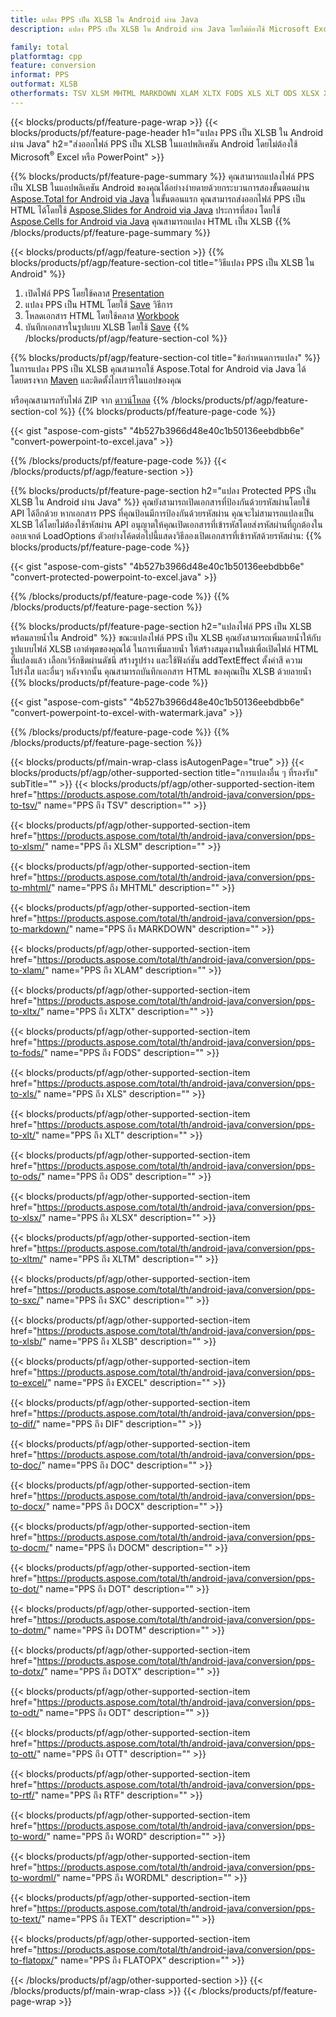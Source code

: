 ```yaml
---
title: แปลง PPS เป็น XLSB ใน Android ผ่าน Java
description: แปลง PPS เป็น XLSB ใน Android ผ่าน Java โดยไม่ต้องใช้ Microsoft Excel หรือ PowerPoint

family: total
platformtag: cpp
feature: conversion
informat: PPS
outformat: XLSB
otherformats: TSV XLSM MHTML MARKDOWN XLAM XLTX FODS XLS XLT ODS XLSX XLTM SXC CSV EXCEL DIF DOC DOCX DOCM DOT DOTM DOTX ODT OTT RTF WORD WORDML TEXT FLATOPX
---
```

{{< blocks/products/pf/feature-page-wrap >}}
{{< blocks/products/pf/feature-page-header h1="แปลง PPS เป็น XLSB ใน Android ผ่าน Java" h2="ส่งออกไฟล์ PPS เป็น XLSB ในแอปพลิเคชัน Android โดยไม่ต้องใช้ Microsoft<sup>&reg;</sup> Excel หรือ PowerPoint" >}}

{{% blocks/products/pf/feature-page-summary %}}
คุณสามารถแปลงไฟล์ PPS เป็น XLSB ในแอปพลิเคชัน Android ของคุณได้อย่างง่ายดายด้วยกระบวนการสองขั้นตอนผ่าน [Aspose.Total for Android via Java](https://products.aspose.com/total/android-java/) ในขั้นตอนแรก คุณสามารถส่งออกไฟล์ PPS เป็น HTML ได้โดยใช้ [Aspose.Slides for Android via Java](https://products.aspose.com/slides/android-java/) ประการที่สอง โดยใช้ [Aspose.Cells for Android via Java](https://products.aspose.com/cells/android-java/) คุณสามารถแปลง HTML เป็น XLSB 
{{% /blocks/products/pf/feature-page-summary  %}}

{{< blocks/products/pf/agp/feature-section >}}
{{% blocks/products/pf/agp/feature-section-col title="วิธีแปลง PPS เป็น XLSB ใน Android" %}}
1. เปิดไฟล์ PPS โดยใช้คลาส [Presentation](https://reference.aspose.com/slides/java/com.aspose.slides/Presentation)
2. แปลง PPS เป็น HTML โดยใช้ [Save](https://reference.aspose.com/slides/java/com.aspose.slides/Presentation#save-java.lang.String-int-com.aspose.slidesISaveOptions-) วิธีการ
3. โหลดเอกสาร HTML โดยใช้คลาส [Workbook](https://reference.aspose.com/cells/java/com.aspose.cells/Workbook)
4. บันทึกเอกสารในรูปแบบ XLSB โดยใช้ [Save](https://reference.aspose.com/cells/java/com.aspose.cells/)
{{% /blocks/products/pf/agp/feature-section-col %}}

{{% blocks/products/pf/agp/feature-section-col title="ข้อกำหนดการแปลง" %}}
ในการแปลง PPS เป็น XLSB คุณสามารถใช้ Aspose.Total for Android via Java ได้โดยตรงจาก [Maven](https://releases.aspose.com/total/java/) และติดตั้งไลบรารีในแอปของคุณ

หรือคุณสามารถรับไฟล์ ZIP จาก [ดาวน์โหลด](https://releases.aspose.comtotal/androidjava)
{{% /blocks/products/pf/agp/feature-section-col %}}
{{% blocks/products/pf/feature-page-code %}}

{{< gist "aspose-com-gists" "4b527b3966d48e40c1b50136eebdbb6e" "convert-powerpoint-to-excel.java" >}}



{{% /blocks/products/pf/feature-page-code %}}
{{< /blocks/products/pf/agp/feature-section >}}

{{% blocks/products/pf/feature-page-section  h2="แปลง Protected PPS เป็น XLSB ใน Android ผ่าน Java" %}}
คุณยังสามารถเปิดเอกสารที่ป้องกันด้วยรหัสผ่านโดยใช้ API ได้อีกด้วย หากเอกสาร PPS ที่คุณป้อนมีการป้องกันด้วยรหัสผ่าน คุณจะไม่สามารถแปลงเป็น XLSB ได้โดยไม่ต้องใช้รหัสผ่าน API อนุญาตให้คุณเปิดเอกสารที่เข้ารหัสโดยส่งรหัสผ่านที่ถูกต้องในออบเจกต์ LoadOptions ตัวอย่างโค้ดต่อไปนี้แสดงวิธีลองเปิดเอกสารที่เข้ารหัสด้วยรหัสผ่าน:
{{% blocks/products/pf/feature-page-code %}}

{{< gist "aspose-com-gists" "4b527b3966d48e40c1b50136eebdbb6e" "convert-protected-powerpoint-to-excel.java" >}}

{{% /blocks/products/pf/feature-page-code  %}}
{{% /blocks/products/pf/feature-page-section %}}

{{% blocks/products/pf/feature-page-section  h2="แปลงไฟล์ PPS เป็น XLSB พร้อมลายน้ำใน Android" %}}
ขณะแปลงไฟล์ PPS เป็น XLSB คุณยังสามารถเพิ่มลายน้ำให้กับรูปแบบไฟล์ XLSB เอาต์พุตของคุณได้ ในการเพิ่มลายน้ำ ให้สร้างสมุดงานใหม่เพื่อเปิดไฟล์ HTML ที่แปลงแล้ว เลือกเวิร์กชีตผ่านดัชนี สร้างรูปร่าง และใช้ฟังก์ชัน addTextEffect ตั้งค่าสี ความโปร่งใส และอื่นๆ หลังจากนั้น คุณสามารถบันทึกเอกสาร HTML ของคุณเป็น XLSB ด้วยลายน้ำ
{{% blocks/products/pf/feature-page-code %}}

{{< gist "aspose-com-gists" "4b527b3966d48e40c1b50136eebdbb6e" "convert-powerpoint-to-excel-with-watermark.java" >}}

{{% /blocks/products/pf/feature-page-code  %}}
{{% /blocks/products/pf/feature-page-section %}}

{{< blocks/products/pf/main-wrap-class isAutogenPage="true" >}}
{{< blocks/products/pf/agp/other-supported-section title="การแปลงอื่น ๆ ที่รองรับ" subTitle="" >}}
{{< blocks/products/pf/agp/other-supported-section-item href="https://products.aspose.com/total/th/android-java/conversion/pps-to-tsv/" name="PPS ถึง TSV" description="" >}}

{{< blocks/products/pf/agp/other-supported-section-item href="https://products.aspose.com/total/th/android-java/conversion/pps-to-xlsm/" name="PPS ถึง XLSM" description="" >}}

{{< blocks/products/pf/agp/other-supported-section-item href="https://products.aspose.com/total/th/android-java/conversion/pps-to-mhtml/" name="PPS ถึง MHTML" description="" >}}

{{< blocks/products/pf/agp/other-supported-section-item href="https://products.aspose.com/total/th/android-java/conversion/pps-to-markdown/" name="PPS ถึง MARKDOWN" description="" >}}

{{< blocks/products/pf/agp/other-supported-section-item href="https://products.aspose.com/total/th/android-java/conversion/pps-to-xlam/" name="PPS ถึง XLAM" description="" >}}

{{< blocks/products/pf/agp/other-supported-section-item href="https://products.aspose.com/total/th/android-java/conversion/pps-to-xltx/" name="PPS ถึง XLTX" description="" >}}

{{< blocks/products/pf/agp/other-supported-section-item href="https://products.aspose.com/total/th/android-java/conversion/pps-to-fods/" name="PPS ถึง FODS" description="" >}}

{{< blocks/products/pf/agp/other-supported-section-item href="https://products.aspose.com/total/th/android-java/conversion/pps-to-xls/" name="PPS ถึง XLS" description="" >}}

{{< blocks/products/pf/agp/other-supported-section-item href="https://products.aspose.com/total/th/android-java/conversion/pps-to-xlt/" name="PPS ถึง XLT" description="" >}}

{{< blocks/products/pf/agp/other-supported-section-item href="https://products.aspose.com/total/th/android-java/conversion/pps-to-ods/" name="PPS ถึง ODS" description="" >}}

{{< blocks/products/pf/agp/other-supported-section-item href="https://products.aspose.com/total/th/android-java/conversion/pps-to-xlsx/" name="PPS ถึง XLSX" description="" >}}

{{< blocks/products/pf/agp/other-supported-section-item href="https://products.aspose.com/total/th/android-java/conversion/pps-to-xltm/" name="PPS ถึง XLTM" description="" >}}

{{< blocks/products/pf/agp/other-supported-section-item href="https://products.aspose.com/total/th/android-java/conversion/pps-to-sxc/" name="PPS ถึง SXC" description="" >}}

{{< blocks/products/pf/agp/other-supported-section-item href="https://products.aspose.com/total/th/android-java/conversion/pps-to-xlsb/" name="PPS ถึง XLSB" description="" >}}

{{< blocks/products/pf/agp/other-supported-section-item href="https://products.aspose.com/total/th/android-java/conversion/pps-to-excel/" name="PPS ถึง EXCEL" description="" >}}

{{< blocks/products/pf/agp/other-supported-section-item href="https://products.aspose.com/total/th/android-java/conversion/pps-to-dif/" name="PPS ถึง DIF" description="" >}}

{{< blocks/products/pf/agp/other-supported-section-item href="https://products.aspose.com/total/th/android-java/conversion/pps-to-doc/" name="PPS ถึง DOC" description="" >}}

{{< blocks/products/pf/agp/other-supported-section-item href="https://products.aspose.com/total/th/android-java/conversion/pps-to-docx/" name="PPS ถึง DOCX" description="" >}}

{{< blocks/products/pf/agp/other-supported-section-item href="https://products.aspose.com/total/th/android-java/conversion/pps-to-docm/" name="PPS ถึง DOCM" description="" >}}

{{< blocks/products/pf/agp/other-supported-section-item href="https://products.aspose.com/total/th/android-java/conversion/pps-to-dot/" name="PPS ถึง DOT" description="" >}}

{{< blocks/products/pf/agp/other-supported-section-item href="https://products.aspose.com/total/th/android-java/conversion/pps-to-dotm/" name="PPS ถึง DOTM" description="" >}}

{{< blocks/products/pf/agp/other-supported-section-item href="https://products.aspose.com/total/th/android-java/conversion/pps-to-dotx/" name="PPS ถึง DOTX" description="" >}}

{{< blocks/products/pf/agp/other-supported-section-item href="https://products.aspose.com/total/th/android-java/conversion/pps-to-odt/" name="PPS ถึง ODT" description="" >}}

{{< blocks/products/pf/agp/other-supported-section-item href="https://products.aspose.com/total/th/android-java/conversion/pps-to-ott/" name="PPS ถึง OTT" description="" >}}

{{< blocks/products/pf/agp/other-supported-section-item href="https://products.aspose.com/total/th/android-java/conversion/pps-to-rtf/" name="PPS ถึง RTF" description="" >}}

{{< blocks/products/pf/agp/other-supported-section-item href="https://products.aspose.com/total/th/android-java/conversion/pps-to-word/" name="PPS ถึง WORD" description="" >}}

{{< blocks/products/pf/agp/other-supported-section-item href="https://products.aspose.com/total/th/android-java/conversion/pps-to-wordml/" name="PPS ถึง WORDML" description="" >}}

{{< blocks/products/pf/agp/other-supported-section-item href="https://products.aspose.com/total/th/android-java/conversion/pps-to-text/" name="PPS ถึง TEXT" description="" >}}

{{< blocks/products/pf/agp/other-supported-section-item href="https://products.aspose.com/total/th/android-java/conversion/pps-to-flatopx/" name="PPS ถึง FLATOPX" description="" >}}


{{< /blocks/products/pf/agp/other-supported-section >}}
{{< /blocks/products/pf/main-wrap-class >}}
{{< /blocks/products/pf/feature-page-wrap >}}